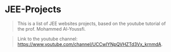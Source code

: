 # JEE-Projects
> This is a list of JEE websites projects, based on the youtube tutorial of the prof. Mohammed Al-Youssfi.

> Link to the youtube channel: https://www.youtube.com/channel/UCCwIYNpQVHZTd3Vx_krnmdA.
